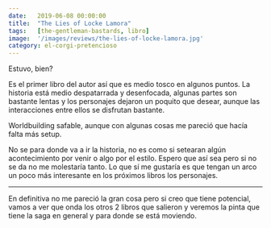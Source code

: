 ```yaml
---
date:   2019-06-08 00:00:00
title:  "The Lies of Locke Lamora"
tags:   [the-gentleman-bastards, libro]
image:  '/images/reviews/the-lies-of-locke-lamora.jpg'
category: el-corgi-pretencioso
---
```

Estuvo, bien?

Es el primer libro del autor así que es medio tosco en algunos puntos. La historia está medio despatarrada y desenfocada, algunas partes son bastante lentas y los personajes dejaron un poquito que desear, aunque las interacciones entre ellos se disfrutan bastante.

Worldbuilding safable, aunque con algunas cosas me pareció que hacía falta más setup.

No se para donde va a ir la historia, no es como si setearan algún acontecimiento por venir o algo por el estilo. Espero que así sea pero si no se da no me molestaría tanto. Lo que sí me gustaría es que tengan un arco un poco más interesante en los próximos libros los personajes.

<hr>

En definitiva no me pareció la gran cosa pero si creo que tiene potencial, vamos a ver que onda los otros 2 libros que salieron y veremos la pinta que tiene la saga en general y para donde se está moviendo.
